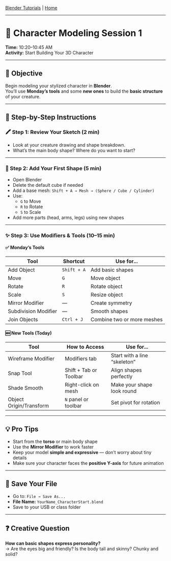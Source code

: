 [Blender Tutorials](README.md) | [Home](../../README.md)

-------------------------------------------------------------------------------

# 🧱 Character Modeling Session 1  
**Time:** 10:20–10:45 AM  
**Activity:** Start Building Your 3D Character  

---

## 🎯 Objective  
Begin modeling your stylized character in **Blender**.  
You’ll use **Monday’s tools** and some **new ones** to build the **basic structure** of your creature.

---

## 👣 Step-by-Step Instructions

### 🖍️ Step 1: Review Your Sketch (2 min)  
- Look at your creature drawing and shape breakdown.  
- What’s the main body shape? Where do you want to start?

---

### 🧱 Step 2: Add Your First Shape (5 min)  
- Open Blender  
- Delete the default cube if needed  
- Add a base mesh: `Shift + A → Mesh → (Sphere / Cube / Cylinder)`  
- Use:
  - `G` to Move  
  - `R` to Rotate  
  - `S` to Scale  
- Add more parts (head, arms, legs) using new shapes

---

### ✨ Step 3: Use Modifiers & Tools (10–15 min)

#### ✅ Monday’s Tools

| Tool                  | Shortcut     | Use for...                     |
|-----------------------|--------------|--------------------------------|
| Add Object            | `Shift + A`  | Add basic shapes               |
| Move                  | `G`          | Move object                    |
| Rotate                | `R`          | Rotate object                  |
| Scale                 | `S`          | Resize object                  |
| Mirror Modifier       | —            | Create symmetry                |
| Subdivision Modifier  | —            | Smooth shapes                  |
| Join Objects          | `Ctrl + J`   | Combine two or more meshes     |

#### 🆕 New Tools (Today)

| Tool                  | How to Access       | Use for...                     |
|-----------------------|---------------------|--------------------------------|
| Wireframe Modifier    | Modifiers tab       | Start with a line “skeleton”   |
| Snap Tool             | Shift + Tab or Toolbar | Align shapes perfectly      |
| Shade Smooth          | Right-click on mesh | Make your shape look round     |
| Object Origin/Transform | `N` panel or toolbar | Set pivot for rotation      |

---

## 💡 Pro Tips

- Start from the **torso** or main body shape  
- Use the **Mirror Modifier** to work faster  
- Keep your model **simple and expressive** — don’t worry about tiny details  
- Make sure your character faces the **positive Y-axis** for future animation

---

## 💾 Save Your File

- Go to: `File → Save As...`  
- **File Name:** `YourName_CharacterStart.blend`  
- Save to your USB or class folder

---

## ❓ Creative Question

**How can basic shapes express personality?**  
→ Are the eyes big and friendly? Is the body tall and skinny? Chunky and solid?

